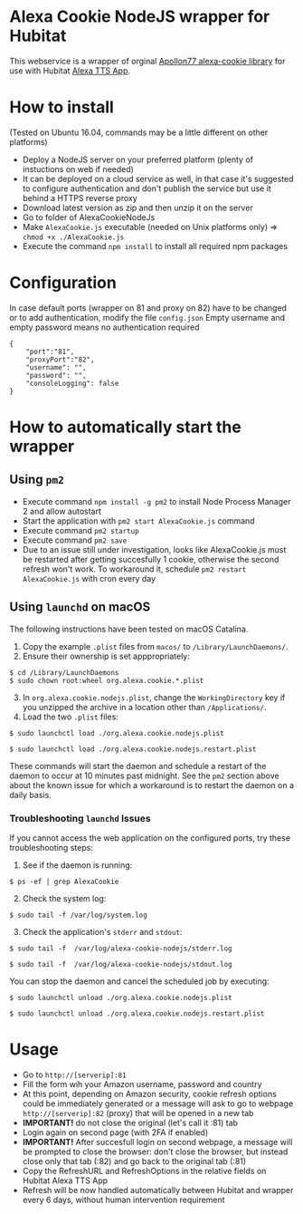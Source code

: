 ﻿# Alexa Cookie NodeJS wrapper for Hubitat
This webservice is a wrapper of orginal [Apollon77 alexa-cookie library](https://github.com/Apollon77/alexa-cookie) for use with Hubitat [Alexa TTS App](https://github.com/ogiewon/Hubitat/tree/master/Alexa%20TTS).

# How to install
(Tested on Ubuntu 16.04, commands may be a little different on other platforms)
- Deploy a NodeJS server on your preferred platform (plenty of instuctions on web if needed)
- It can be deployed on a cloud service as well, in that case it's suggested to configure authentication and don't publish the service but use it behind a HTTPS reverse proxy
- Download latest version as zip and then unzip it on the server
- Go to folder of AlexaCookieNodeJs
- Make ```AlexaCookie.js``` executable (needed on Unix platforms only) => ```chmod +x ./AlexaCookie.js```
- Execute the command ```npm install``` to install all required npm packages

# Configuration
In case default ports (wrapper on 81 and proxy on 82) have to be changed or to add authentication, modify the file ```config.json```
Empty username and empty password means no authentication required
```
{
	"port":"81",
	"proxyPort":"82",
	"username": "",
	"password": "",
	"consoleLogging": false
}
```

# How to automatically start the wrapper

## Using `pm2`

- Execute command ```npm install -g pm2``` to install Node Process Manager 2 and allow autostart
- Start the application with ```pm2 start AlexaCookie.js``` command
- Execute command ```pm2 startup```
- Execute command ```pm2 save```
- Due to an issue still under investigation, looks like AlexaCookie.js must be restarted after getting succesfully 1 cookie, otherwise the second refresh won't work. To workaround it, schedule ```pm2 restart AlexaCookie.js``` with cron every day

## Using `launchd` on macOS

The following instructions have been tested on macOS Catalina.

1. Copy the example `.plist` files from `macos/` to `/Library/LaunchDaemons/`.
2. Ensure their ownership is set apppropriately:

```
$ cd /Library/LaunchDaemons
$ sudo chown root:wheel org.alexa.cookie.*.plist
```

3. In `org.alexa.cookie.nodejs.plist`, change the `WorkingDirectory` key if you unzipped the archive in a location other than `/Applications/`.
4. Load the two `.plist` files:

```
$ sudo launchctl load ./org.alexa.cookie.nodejs.plist

$ sudo launchctl load ./org.alexa.cookie.nodejs.restart.plist
```
These commands will start the daemon and schedule a restart of the daemon to occur at 10 minutes past midnight. See the `pm2` section above about the known issue for which a workaround is to restart the daemon on a daily basis.

### Troubleshooting `launchd` Issues

If you cannot access the web application on the configured ports, try these troubleshooting steps:

1. See if the daemon is running:

```
$ ps -ef | grep AlexaCookie
```

2. Check the system log:

```
$ sudo tail -f /var/log/system.log
```

3. Check the application's `stderr` and `stdout`:

```
$ sudo tail -f  /var/log/alexa-cookie-nodejs/stderr.log

$ sudo tail -f  /var/log/alexa-cookie-nodejs/stdout.log
```
You can stop the daemon and cancel the scheduled job by executing:

```
$ sudo launchctl unload ./org.alexa.cookie.nodejs.plist

$ sudo launchctl unload ./org.alexa.cookie.nodejs.restart.plist
```

# Usage
- Go to ```http://[serverip]:81```
- Fill the form wih your Amazon username, password and country
- At this point, depending on Amazon security, cookie refresh options could be immediately generated or a message will ask to go to webpage ```http://[serverip]:82``` (proxy) that will be opened in a new tab
- **IMPORTANT!** do not close the original (let's call it :81) tab
- Login again on second page (with 2FA if enabled)
- **IMPORTANT!** After succesfull login on second webpage, a message will be prompted to close the browser: don't close the browser, but instead close only that tab (:82) and go back to the original tab (:81)
- Copy the RefreshURL and RefreshOptions in the relative fields on Hubitat Alexa TTS App
- Refresh will be now handled automatically between Hubitat and wrapper every 6 days, without human intervention requirement
